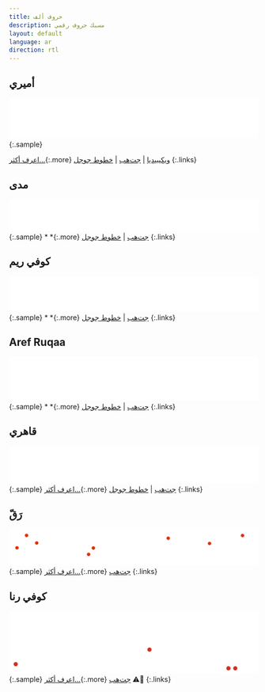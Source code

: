 ```yaml
---
title: حروف ألف
description: مسبك حروف رقمي
layout: default
language: ar
direction: rtl
---
```


أميري
-----
![](assets/images/amiri.svg)
{:.sample}

[اعرف أكثر...](https://www.amirifont.org){:.more}
[ويكيبيديا](https://ar.wikipedia.org/wiki/الخط_الأميري) |
[جت‌هب](https://github.com/aliftype/amiri) |
[خطوط جوجل](https://fonts.google.com/specimen/Amiri)
{:.links}

مدى
----
![](assets/images/mada.svg)
{:.sample}
* *{:.more}
[جت‌هب](https://github.com/aliftype/mada) |
[خطوط جوجل](https://fonts.google.com/specimen/Mada)
{:.links}

كوفي ريم
--------
![](assets/images/reem-kufi.svg)
{:.sample}
* *{:.more}
[جت‌هب](https://github.com/aliftype/reem-kufi) |
[خطوط جوجل](https://fonts.google.com/specimen/Reem+Kufi)
{:.links}

Aref Ruqaa
----------
![](assets/images/aref-ruqaa.svg)
{:.sample}
* *{:.more}
[جت‌هب](https://github.com/aliftype/aref-ruqaa) |
[خطوط جوجل](https://fonts.google.com/specimen/Aref+Ruqaa)
{:.links}

قاهري
-----
![](assets/images/qahiri.svg)
{:.sample}
[اعرف أكثر...](/qahiri){:.more}
[جت‌هب](https://github.com/aliftype/qahiri) |
[خطوط جوجل](https://fonts.google.com/specimen/Qahiri)
{:.links}

رَقّ
----
![](assets/images/raqq.svg)
{:.sample}
[اعرف أكثر...](/raqq){:.more}
[جت‌هب](https://github.com/aliftype/raqq)
{:.links}

كوفي رنا
--------
![](assets/images/rana-kufi.svg)
{:.sample}
[اعرف أكثر...](/rana-kufi){:.more}
[جت‌هب](https://github.com/aliftype/rana-kufi)
⚠️🚧
{:.links}